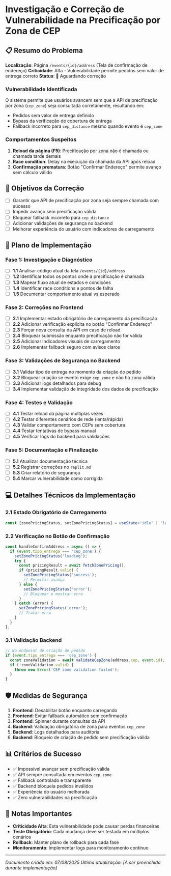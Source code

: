 # Investigação e Correção de Vulnerabilidade na Precificação por Zona de CEP

## 📋 Resumo do Problema
**Localização**: Página `/events/{id}/address` (Tela de confirmação de endereço)
**Criticidade**: Alta - Vulnerabilidade permite pedidos sem valor de entrega correto
**Status**: 🔴 Aguardando correção

### Vulnerabilidade Identificada
O sistema permite que usuários avancem sem que a API de precificação por zona (`cep_zone`) seja consultada corretamente, resultando em:
- Pedidos sem valor de entrega definido
- Bypass da verificação de cobertura de entrega  
- Fallback incorreto para `cep_distance` mesmo quando evento é `cep_zone`

### Comportamentos Suspeitos
1. **Reload da página (F5)**: Precificação por zona não é chamada ou chamada tarde demais
2. **Race condition**: Delay na execução da chamada da API após reload
3. **Confirmação prematura**: Botão "Confirmar Endereço" permite avanço sem cálculo válido

## 🎯 Objetivos da Correção
- [ ] Garantir que API de precificação por zona seja sempre chamada com sucesso
- [ ] Impedir avanço sem precificação válida
- [ ] Bloquear fallback incorreto para `cep_distance` 
- [ ] Adicionar validações de segurança no backend
- [ ] Melhorar experiência do usuário com indicadores de carregamento

## 🔧 Plano de Implementação

### Fase 1: Investigação e Diagnóstico
- [ ] **1.1** Analisar código atual da tela `/events/{id}/address`
- [ ] **1.2** Identificar todos os pontos onde a precificação é chamada
- [ ] **1.3** Mapear fluxo atual de estados e condições
- [ ] **1.4** Identificar race conditions e pontos de falha
- [ ] **1.5** Documentar comportamento atual vs esperado

### Fase 2: Correções no Frontend
- [ ] **2.1** Implementar estado obrigatório de carregamento da precificação
- [ ] **2.2** Adicionar verificação explícita no botão "Confirmar Endereço"
- [ ] **2.3** Forçar nova consulta da API em caso de reload
- [ ] **2.4** Bloquear submissão enquanto precificação não for válida
- [ ] **2.5** Adicionar indicadores visuais de carregamento
- [ ] **2.6** Implementar fallback seguro com avisos claros

### Fase 3: Validações de Segurança no Backend
- [ ] **3.1** Validar tipo de entrega no momento da criação do pedido
- [ ] **3.2** Bloquear criação se evento exige `cep_zone` e não há zona válida
- [ ] **3.3** Adicionar logs detalhados para debug
- [ ] **3.4** Implementar validação de integridade dos dados de precificação

### Fase 4: Testes e Validação
- [ ] **4.1** Testar reload da página múltiplas vezes
- [ ] **4.2** Testar diferentes cenários de rede (lenta/rápida)
- [ ] **4.3** Validar comportamento com CEPs sem cobertura
- [ ] **4.4** Testar tentativas de bypass manual
- [ ] **4.5** Verificar logs do backend para validações

### Fase 5: Documentação e Finalização  
- [ ] **5.1** Atualizar documentação técnica
- [ ] **5.2** Registrar correções no `replit.md`
- [ ] **5.3** Criar relatório de segurança
- [ ] **5.4** Marcar vulnerabilidade como corrigida

## 💻 Detalhes Técnicos da Implementação

### 2.1 Estado Obrigatório de Carregamento
```typescript
const [zonePricingStatus, setZonePricingStatus] = useState<'idle' | 'loading' | 'success' | 'error'>('idle');
```

### 2.2 Verificação no Botão de Confirmação
```typescript
const handleConfirmAddress = async () => {
  if (event.tipo_entrega === 'cep_zone') {
    setZonePricingStatus('loading');
    try {
      const pricingResult = await fetchZonePricing();
      if (pricingResult.valid) {
        setZonePricingStatus('success');
        // Permitir avanço
      } else {
        setZonePricingStatus('error');
        // Bloquear e mostrar erro
      }
    } catch (error) {
      setZonePricingStatus('error');
      // Tratar erro
    }
  }
};
```

### 3.1 Validação Backend
```typescript
// No endpoint de criação de pedido
if (event.tipo_entrega === 'cep_zone') {
  const zoneValidation = await validateCepZone(address.cep, event.id);
  if (!zoneValidation.valid) {
    throw new Error('CEP zone validation failed');
  }
}
```

## 🛡️ Medidas de Segurança
1. **Frontend**: Desabilitar botão enquanto carregando
2. **Frontend**: Evitar fallback automático sem confirmação
3. **Frontend**: Spinner durante consultas da API
4. **Backend**: Validação obrigatória de zona para eventos `cep_zone`
5. **Backend**: Logs detalhados para auditoria
6. **Backend**: Bloqueio de criação de pedido sem precificação válida

## 📊 Critérios de Sucesso
- ✅ Impossível avançar sem precificação válida
- ✅ API sempre consultada em eventos `cep_zone`
- ✅ Fallback controlado e transparente
- ✅ Backend bloqueia pedidos inválidos
- ✅ Experiência do usuário melhorada
- ✅ Zero vulnerabilidades na precificação

## 🚨 Notas Importantes
- **Criticidade Alta**: Esta vulnerabilidade pode causar perdas financeiras
- **Teste Obrigatório**: Cada mudança deve ser testada em múltiplos cenários
- **Rollback**: Manter plano de rollback para cada fase
- **Monitoramento**: Implementar logs para monitoramento contínuo

---
*Documento criado em: 07/08/2025*
*Última atualização: [A ser preenchida durante implementação]*
